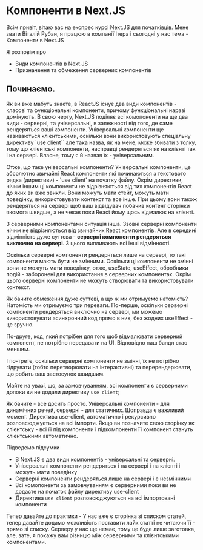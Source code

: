 # Компоненти в Next.JS

Всім привіт, вітаю вас на експрес курсі Next.JS для початківців. Мене звати Віталій Рубан, я працюю в компанії Ітера і сьогодні у нас тема - Компоненти в Next.JS

Я розповім про

- Види компонентів в Next.JS
- Призначення та обмеження серверних компонентів

## Починаємо.

Як ви вже мабуть знаєте, в ReactJS існує два види компонентів - класові та функціональні компоненти, причому функціональні наразі домінують. В свою чергу, Next.JS поділяє всі комопоненти на ще два види - серверні, та універсальні, в залежності від того, де саме рендеряться ваші компоненти. Універсальні компоненти ще називаються клієнтськими, оскільки вони використовують спеціальну директиву `use client`` але така назва, як на мене, може збивати з толку, тому що клієнтські компоненти, насправді рендеряться як на клієнті так і на сервері. Власне, тому я й назвав їх - універсальним.

Отже, що таке універсальні компоненти? Універсальні компоненти, це абсолютно звичайні React компоненти які починаються з текстового рядка (директиви) - 'use client' на початку файлу. Окрім директиви, нічим іншим ці компоненти не відрізняються від тих компонентів React до яких ви вже звикли. Вони можуть мати стейт, можуть мати поведінку, використовувати контекст та все інше. При цьому вони також рендеряться на сервері щоб ваш відвідувач побачив контент сторінки якомога швидше, а не чекав поки React йому щось відмалює на клієнті.

З серверними компонентами ситуація інша. Ззовні серверні компоненти нічим не відрізняються від звичайних React компонентів. Але в середині відмінність дуже суттєва - **серверні компоненти рендеряться виключно на сервері**. З цього випливають всі інші відмінності.

Оскільки серверні компоненти рендеряться лише на сервері, то такі компоненти мають бути не змінними. Оскільки ці компоненти не змінні вони не можуть мати поведінку, отже, useState, useEffect, обробники подій - заборонені для використання в серверних компонентах. Окрім цього серверні компоненти не можуть створювати та використовувати контекст.

Як бачите обмеження дуже суттєві, а що ж ми отримуємо натомість? Натомість ми отримуємо три переваги. По-перше, оскільки серверні компоненти рендеряться виключно на сервері, ми можемо використовувати асинхронний код прямо в них, без жодних useEffect - це зручно.

По-друге, код, який потрібен для того щоб відмалювати серверний компонент, не потрібно передавати на UI. Відповідно наш бандл стає меншим.

І по-третє, оскільки серверні компоненти не змінні, їх не потрібно гідрувати (тобто перетворювати на інтерактивні) та перерендерювати, що робить ваш застосунок швидшим.

Майте на увазі, що, за замовчуванням, всі компоненти є серверними допоки ви не додали директиву `use client`;

Як бачите - все досить просто. Універсальні компоненти - для динамічних речей, серверні - для статичних. Щоправда є важливий момент. Директива use-client, автоматично і рекурсивно розповсюджується на всі імпорти. Якщо ви позначите свою сторінку як клієнтську - всі її під компоненти і підкомпоненти її компонент стануть клієнтськими автоматично.

Підведемо підсумки

- В Next.JS є два види компонентів - універсальні та серверні.
- Універсальні компоненти рендеряться і на сервері і на клієнті і можуть мати поведінку
- Серверні компоненти рендеряться лише на сервері і є незмінними
- Всі комопоненти за замовчуванням є серверними поки ви не додасте на початок файлу директиву use-client
- Директива `use client` розповсюджуються на всі імпортовані компоненти

Тепер давайте до практики - У нас вже є сторінка зі списком статей, тепер давайте додамо можливість поставити лайк статті не читаючи її - прямо зі списку. Серверу у нас ще немає, тому це буде лише заготовка, але, зате, я покажу вам різницю між серверними та клієнтськими компонентами.
